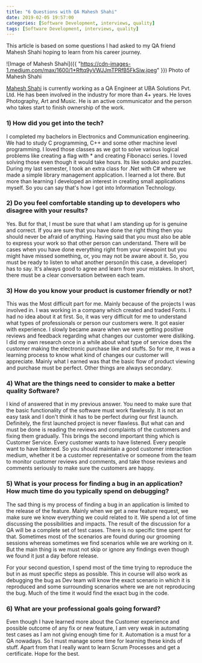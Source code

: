 ```yaml
---
title: "6 Questions with QA Mahesh Shahi"
date: 2019-02-05 19:57:00
categories: [Software Development, interviews, quality]
tags: [Software Development, interviews, quality]
---
```


This article is based on some questions I had asked to my QA friend Mahesh Shahi hoping to learn from his career journey.

![Image of Mahesh Shahi]({{ "https://cdn-images-1.medium.com/max/1600/1*Rftq9yVWJJmTPRfB5FkSiw.jpeg" }})
<span class="caption text-center">Photo of Mahesh Shahi</span>

[Mahesh Shahi](https://maheshshahi.com.np/#/) is currently working as a QA Engineer at UBA Solutions Pvt. Ltd. He has been involved in the industry for more than 4+ years. He loves Photography, Art and Music. He is an active communicator and the person who takes start to finish ownership of the work.

### 1) How did you get into the tech?
I completed my bachelors in Electronics and Communication engineering. We had to study C programming, C++ and some other machine level programming. I loved those classes as we got to solve various logical problems like creating a flag with * and creating Fibonacci series. I loved solving those even though it would take hours. Its like soduko and puzzles. During my last semester, I took an extra class for .Net with C# where we made a simple library management application. I learned a lot there. But more than learning I developed an interest in creating small applications myself. So you can say that's how I got into Information Technology.

### 2) Do you feel comfortable standing up to developers who disagree with your results?
Yes. But for that, I must be sure that what I am standing up for is genuine and correct. If you are sure that you have done the right thing then you should never be afraid of anything. Having said that you must also be able to express your work so that other person can understand. There will be cases when you have done everything right from your viewpoint but you might have missed something, or, you may not be aware about it. So, you must be ready to listen to what another person(in this case, a developer) has to say. It's always good to agree and learn from your mistakes. In short, there must be a clear conversation between each team.

### 3) How do you know your product is customer friendly or not?
This was the Most difficult part for me. Mainly because of the projects I was involved in. I was working in a company which created and traded Fonts. I had no idea about it at first. So, it was very difficult for me to understand what types of professionals or person our customers were. It got easier with experience. I slowly became aware when we were getting positive reviews and feedback regarding what changes our customer were disliking. I did my own research once in a while about what type of service does the customer making the electronic purchase like and stuffs. So for me, it was a learning process to know what kind of changes our customer will appreciate. Mainly what I earned was that the basic flow of product viewing and purchase must be perfect. Other things are always secondary.

### 4) What are the things need to consider to make a better quality Software?
I kind of answered that in my previous answer. You need to make sure that the basic functionality of the software must work flawlessly. It is not an easy task and I don't think it has to be perfect during our first launch. Definitely, the first launched project is never flawless. But what can and must be done is reading the reviews and complaints of the customers and fixing them gradually. This brings the second important thing which is Customer Service. Every customer wants to have listened. Every people want to have listened. So you should maintain a good customer interaction medium, whether it be a customer representative or someone from the team to monitor customer reviews and comments, and take those reviews and comments seriously to make sure the customers are happy.

### 5) What is your process for finding a bug in an application? How much time do you typically spend on debugging?
The sad thing is my process of finding a bug in an application is limited to the release of the feature. Mainly when we get a new feature request, we make sure we know everything we could related to it. We spend a lot of time discussing the possibilities and impacts. The result of the discussion for a QA will be a complete set of test cases. There is no specific time spent for that. Sometimes most of the scenarios are found during our grooming sessions whereas sometimes we find scenarios while we are working on it. But the main thing is we must not skip or ignore any findings even though we found it just a day before release.

For your second question, I spend most of the time trying to reproduce the but in as must specific steps as possible. This in course will also work as debugging the bug as Dev team will know the exact scenario in which it is reproduced and some surrounding scenarios where we are not reproducing the bug. Much of the time it would find the exact bug in the code.

### 6) What are your professional goals going forward?
Even though I have learned more about the Customer experience and possible outcome of any fix or new feature, I am very weak in automating test cases as I am not giving enough time for it. Automation is a must for a QA nowadays. So I must manage some time for learning these kinds of stuff.
Apart from that I really want to learn Scrum Processes and get a certificate. Hope for the best.
